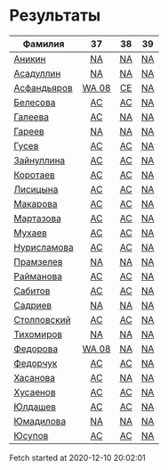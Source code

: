 # Результаты
Фамилия | 37| 38| 39
---|:---:|:---:|:---:
[Аникин](Аникин/README.md)  | [NA](Аникин/37.md) | [NA](Аникин/38.md) | [NA](Аникин/39.md)
[Асадуллин](Асадуллин/README.md)  | [NA](Асадуллин/37.md) | [NA](Асадуллин/38.md) | [NA](Асадуллин/39.md)
[Асфандьяров](Асфандьяров/README.md)  | [WA 08](Асфандьяров/37.md) | [CE](Асфандьяров/38.md) | [NA](Асфандьяров/39.md)
[Белесова](Белесова/README.md)  | [AC](Белесова/37.md) | [AC](Белесова/38.md) | [NA](Белесова/39.md)
[Галеева](Галеева/README.md)  | [AC](Галеева/37.md) | [NA](Галеева/38.md) | [NA](Галеева/39.md)
[Гареев](Гареев/README.md)  | [NA](Гареев/37.md) | [NA](Гареев/38.md) | [NA](Гареев/39.md)
[Гусев](Гусев/README.md)  | [AC](Гусев/37.md) | [AC](Гусев/38.md) | [NA](Гусев/39.md)
[Зайнуллина](Зайнуллина/README.md)  | [AC](Зайнуллина/37.md) | [AC](Зайнуллина/38.md) | [NA](Зайнуллина/39.md)
[Коротаев](Коротаев/README.md)  | [AC](Коротаев/37.md) | [AC](Коротаев/38.md) | [NA](Коротаев/39.md)
[Лисицына](Лисицына/README.md)  | [AC](Лисицына/37.md) | [AC](Лисицына/38.md) | [NA](Лисицына/39.md)
[Макарова](Макарова/README.md)  | [AC](Макарова/37.md) | [AC](Макарова/38.md) | [NA](Макарова/39.md)
[Мартазова](Мартазова/README.md)  | [AC](Мартазова/37.md) | [AC](Мартазова/38.md) | [NA](Мартазова/39.md)
[Мухаев](Мухаев/README.md)  | [AC](Мухаев/37.md) | [AC](Мухаев/38.md) | [NA](Мухаев/39.md)
[Нурисламова](Нурисламова/README.md)  | [AC](Нурисламова/37.md) | [AC](Нурисламова/38.md) | [NA](Нурисламова/39.md)
[Прамзелев](Прамзелев/README.md)  | [NA](Прамзелев/37.md) | [NA](Прамзелев/38.md) | [NA](Прамзелев/39.md)
[Райманова](Райманова/README.md)  | [AC](Райманова/37.md) | [AC](Райманова/38.md) | [NA](Райманова/39.md)
[Сабитов](Сабитов/README.md)  | [AC](Сабитов/37.md) | [AC](Сабитов/38.md) | [NA](Сабитов/39.md)
[Садриев](Садриев/README.md)  | [NA](Садриев/37.md) | [NA](Садриев/38.md) | [NA](Садриев/39.md)
[Столповский](Столповский/README.md)  | [AC](Столповский/37.md) | [AC](Столповский/38.md) | [NA](Столповский/39.md)
[Тихомиров](Тихомиров/README.md)  | [NA](Тихомиров/37.md) | [NA](Тихомиров/38.md) | [NA](Тихомиров/39.md)
[Федорова](Федорова/README.md)  | [WA 08](Федорова/37.md) | [NA](Федорова/38.md) | [NA](Федорова/39.md)
[Федорчук](Федорчук/README.md)  | [AC](Федорчук/37.md) | [AC](Федорчук/38.md) | [NA](Федорчук/39.md)
[Хасанова](Хасанова/README.md)  | [AC](Хасанова/37.md) | [NA](Хасанова/38.md) | [NA](Хасанова/39.md)
[Хусаенов](Хусаенов/README.md)  | [AC](Хусаенов/37.md) | [AC](Хусаенов/38.md) | [NA](Хусаенов/39.md)
[Юлдашев](Юлдашев/README.md)  | [AC](Юлдашев/37.md) | [AC](Юлдашев/38.md) | [NA](Юлдашев/39.md)
[Юмадилова](Юмадилова/README.md)  | [NA](Юмадилова/37.md) | [NA](Юмадилова/38.md) | [NA](Юмадилова/39.md)
[Юсупов](Юсупов/README.md)  | [AC](Юсупов/37.md) | [AC](Юсупов/38.md) | [NA](Юсупов/39.md)

Fetch started at 2020-12-10 20:02:01
